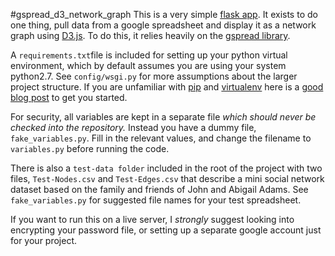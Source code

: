 #gspread_d3_network_graph
This is a very simple [flask app][1].  It exists to do one thing, pull data from a google spreadsheet and display it as a network graph using [D3.js][2].  To do this, it relies heavily on the [gspread library][3].

A `requirements.txt`file is included for setting up your python virtual environment, which by default assumes you are using your system python2.7.  See `config/wsgi.py` for more assumptions about the larger project structure.  If you are unfamiliar with [pip][4] and [virtualenv][5] here is a [good blog post][6] to get you started.

For security, all variables are kept in a separate file *which should never be checked into the repository.*  Instead you have a dummy file, `fake_variables.py`. Fill in the relevant values, and change the filename to `variables.py` before running the code.

There is also a `test-data folder` included in the root of the project with two files, `Test-Nodes.csv` and `Test-Edges.csv` that describe a mini social network dataset based on the family and friends of John and Abigail Adams. See `fake_variables.py` for suggested file names for your test spreadsheet.

If you want to run this on a live server, I *strongly* suggest looking into encrypting your password file, or setting up a separate google account just for your project.


  [1]: http://flask.pocoo.org/
  [2]: http://d3js.org
  [3]: https://github.com/burnash/gspread
  [4]: https://pypi.python.org/pypi/pip
  [5]: http://virtualenv.readthedocs.org/en/latest/
  [6]: http://www.jontourage.com/2011/02/09/virtualenv-pip-basics/